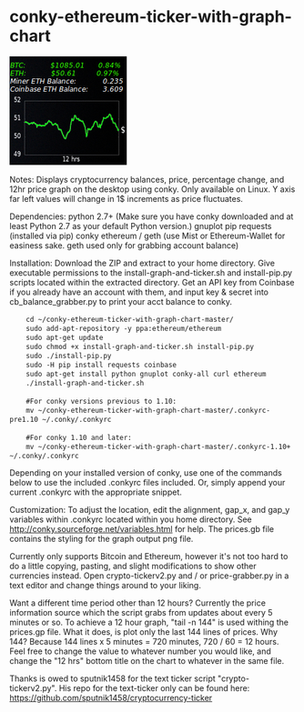 # conky-ethereum-ticker-with-graph-chart

![alt tag](https://github.com/lightningvapes/conky-ethereum-ticker-with-graph-chart/blob/master/screenshot3.png)


Notes:
Displays cryptocurrency balances, price, percentage change, and 12hr price graph on the desktop using conky.
Only available on Linux. Y axis far left values will change in 1$ increments as price fluctuates.


Dependencies:
python 2.7+ (Make sure you have conky downloaded and at least Python 2.7 as your default Python version.)
gnuplot
pip
requests (installed via pip)
conky
ethereum / geth (use Mist or Ethereum-Wallet for easiness sake. geth used only for grabbing account balance)


Installation:
Download the ZIP and extract to your home directory.
Give executable permissions to the install-graph-and-ticker.sh and install-pip.py scripts located within the extracted directory. Get an API key from Coinbase if you already have an account with them, and input key & secret into cb_balance_grabber.py to print your acct balance to conky.

		cd ~/conky-ethereum-ticker-with-graph-chart-master/
		sudo add-apt-repository -y ppa:ethereum/ethereum
		sudo apt-get update		
		sudo chmod +x install-graph-and-ticker.sh install-pip.py
		sudo ./install-pip.py
		sudo -H pip install requests coinbase
		sudo apt-get install python gnuplot conky-all curl ethereum
		./install-graph-and-ticker.sh
		
		#For conky versions previous to 1.10:
		mv ~/conky-ethereum-ticker-with-graph-chart-master/.conkyrc-pre1.10 ~/.conky/.conkyrc
		
		#For conky 1.10 and later:
		mv ~/conky-ethereum-ticker-with-graph-chart-master/.conkyrc-1.10+ ~/.conky/.conkyrc

Depending on your installed version of conky, use one of the commands below to use the included .conkyrc files included. Or, simply append your current .conkyrc with the appropriate snippet.



Customization:
To adjust the location, edit the alignment, gap_x, and gap_y variables within .conkyrc located within you home directory. See http://conky.sourceforge.net/variables.html for help. The prices.gb file contains the styling for the graph output png file.

Currently only supports Bitcoin and Ethereum, however it's not too hard to do a little copying, pasting, and slight modifications to show other currencies instead. Open crypto-tickerv2.py and / or price-grabber.py in a text editor and change things around to your liking.

Want a different time period other than 12 hours? Currently the price information source which the script grabs from updates about every 5 minutes or so. To achieve a 12 hour graph, "tail -n 144" is used withing the prices.gp file. What it does, is plot only the last 144 lines of prices. Why 144? Because 144 lines x 5 minutes = 720 minutes, 720 / 60 = 12 hours. Feel free to change the value to whatever number you would like, and change the "12 hrs" bottom title on the chart to whatever in the same file.

Thanks is owed to sputnik1458 for the text ticker script "crypto-tickerv2.py". His repo for the text-ticker only can be found here: https://github.com/sputnik1458/cryptocurrency-ticker
